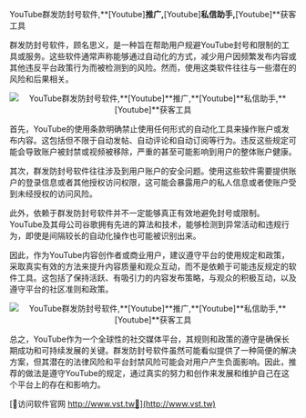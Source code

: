 YouTube群发防封号软件,**[Youtube]**推广,**[Youtube]**私信助手,**[Youtube]**获客工具

群发防封号软件，顾名思义，是一种旨在帮助用户规避YouTube封号和限制的工具或服务。这些软件通常声称能够通过自动化的方式，减少用户因频繁发布内容或其他违反平台政策行为而被检测到的风险。然而，使用这类软件往往与一些潜在的风险和后果相关。

 <center><img src="https://vst.tw/MP4/tuiguang/png/6.png" alt="YouTube群发防封号软件,**[Youtube]**推广,**[Youtube]**私信助手,**[Youtube]**获客工具"></center>

首先，YouTube的使用条款明确禁止使用任何形式的自动化工具来操作账户或发布内容。这包括但不限于自动发帖、自动评论和自动订阅等行为。违反这些规定可能会导致账户被封禁或视频被移除，严重的甚至可能影响到用户的整体账户健康。

其次，群发防封号软件往往涉及到用户账户的安全问题。使用这些软件需要提供账户的登录信息或者其他授权访问权限，这可能会暴露用户的私人信息或者使账户受到未经授权的访问风险。

此外，依赖于群发防封号软件并不一定能够真正有效地避免封号或限制。YouTube及其母公司谷歌拥有先进的算法和技术，能够检测到异常活动和违规行为，即使是间隔较长的自动化操作也可能被识别出来。

因此，作为YouTube内容创作者或商业用户，建议遵守平台的使用规定和政策，采取真实有效的方法来提升内容质量和观众互动，而不是依赖于可能违反规定的软件工具。这包括了保持活跃、有吸引力的内容发布策略，与观众的积极互动，以及遵守平台的社区准则和政策。

 <center><img src="https://vst.tw/MP4/tuiguang/png/0.png" alt="YouTube群发防封号软件,**[Youtube]**推广,**[Youtube]**私信助手,**[Youtube]**获客工具"></center>

总之，YouTube作为一个全球性的社交媒体平台，其规则和政策的遵守是确保长期成功和可持续发展的关键。群发防封号软件虽然可能看似提供了一种简便的解决方案，但其潜在的法律风险和平台封禁风险可能会对用户产生负面影响。因此，推荐的做法是遵守YouTube的规定，通过真实的努力和创作来发展和维护自己在这个平台上的存在和影响力。


[👻访问软件官网 http://www.vst.tw👻](http://www.vst.tw)
